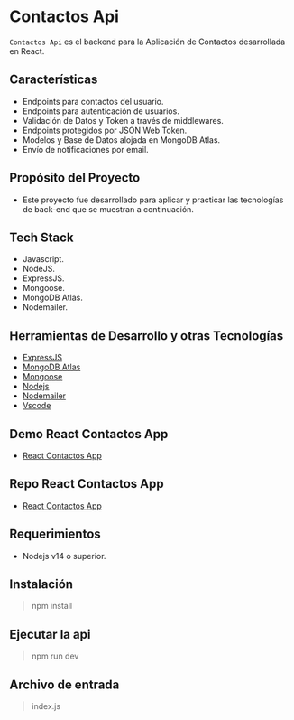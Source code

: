 # Contactos Api

`Contactos Api` es el backend para la Aplicación de Contactos desarrollada en React.

## Características

-   Endpoints para contactos del usuario.
-   Endpoints para autenticación de usuarios.
-   Validación de Datos y Token a través de middlewares.
-   Endpoints protegidos por JSON Web Token.
-   Modelos y Base de Datos alojada en MongoDB Atlas.
-   Envío de notificaciones por email.

## Propósito del Proyecto

-   Este proyecto fue desarrollado para aplicar y practicar las tecnologías de back-end que se muestran a continuación.

## Tech Stack

-   Javascript.
-   NodeJS.
-   ExpressJS.
-   Mongoose.
-   MongoDB Atlas.
-   Nodemailer.

## Herramientas de Desarrollo y otras Tecnologías

-   [ExpressJS](https://expressjs.com/)
-   [MongoDB Atlas](https://www.mongodb.com/atlas/database)
-   [Mongoose](https://mongoosejs.com/)
-   [Nodejs](https://nodejs.org/en/)
-   [Nodemailer](https://nodemailer.com/about/)
-   [Vscode](https://code.visualstudio.com/)

## Demo React Contactos App

-   [React Contactos App](https://contacts-app-njca.netlify.app/)

## Repo React Contactos App

-   [React Contactos App](https://github.com/nca1478/react-contacts-app)

## Requerimientos

-   Nodejs v14 o superior.

## Instalación

> npm install

## Ejecutar la api

> npm run dev

## Archivo de entrada

> index.js
